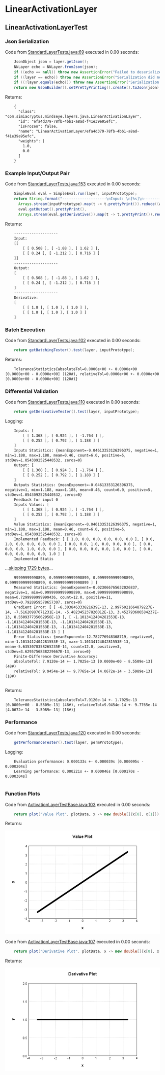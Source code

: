 # LinearActivationLayer
## LinearActivationLayerTest
### Json Serialization
Code from [StandardLayerTests.java:69](../../../../../../../src/main/java/com/simiacryptus/mindseye/test/StandardLayerTests.java#L69) executed in 0.00 seconds: 
```java
    JsonObject json = layer.getJson();
    NNLayer echo = NNLayer.fromJson(json);
    if ((echo == null)) throw new AssertionError("Failed to deserialize");
    if ((layer == echo)) throw new AssertionError("Serialization did not copy");
    if ((!layer.equals(echo))) throw new AssertionError("Serialization not equal");
    return new GsonBuilder().setPrettyPrinting().create().toJson(json);
```

Returns: 

```
    {
      "class": "com.simiacryptus.mindseye.layers.java.LinearActivationLayer",
      "id": "efa4d379-78fb-4bb1-a8ad-f41e39e95efc",
      "isFrozen": false,
      "name": "LinearActivationLayer/efa4d379-78fb-4bb1-a8ad-f41e39e95efc",
      "weights": [
        1.0,
        0.0
      ]
    }
```



### Example Input/Output Pair
Code from [StandardLayerTests.java:153](../../../../../../../src/main/java/com/simiacryptus/mindseye/test/StandardLayerTests.java#L153) executed in 0.00 seconds: 
```java
    SimpleEval eval = SimpleEval.run(layer, inputPrototype);
    return String.format("--------------------\nInput: \n[%s]\n--------------------\nOutput: \n%s\n--------------------\nDerivative: \n%s",
      Arrays.stream(inputPrototype).map(t -> t.prettyPrint()).reduce((a, b) -> a + ",\n" + b).get(),
      eval.getOutput().prettyPrint(),
      Arrays.stream(eval.getDerivative()).map(t -> t.prettyPrint()).reduce((a, b) -> a + ",\n" + b).get());
```

Returns: 

```
    --------------------
    Input: 
    [[
    	[ [ 0.508 ], [ -1.88 ], [ 1.62 ] ],
    	[ [ 0.24 ], [ -1.212 ], [ 0.716 ] ]
    ]]
    --------------------
    Output: 
    [
    	[ [ 0.508 ], [ -1.88 ], [ 1.62 ] ],
    	[ [ 0.24 ], [ -1.212 ], [ 0.716 ] ]
    ]
    --------------------
    Derivative: 
    [
    	[ [ 1.0 ], [ 1.0 ], [ 1.0 ] ],
    	[ [ 1.0 ], [ 1.0 ], [ 1.0 ] ]
    ]
```



### Batch Execution
Code from [StandardLayerTests.java:102](../../../../../../../src/main/java/com/simiacryptus/mindseye/test/StandardLayerTests.java#L102) executed in 0.00 seconds: 
```java
    return getBatchingTester().test(layer, inputPrototype);
```

Returns: 

```
    ToleranceStatistics{absoluteTol=0.0000e+00 +- 0.0000e+00 [0.0000e+00 - 0.0000e+00] (120#), relativeTol=0.0000e+00 +- 0.0000e+00 [0.0000e+00 - 0.0000e+00] (120#)}
```



### Differential Validation
Code from [StandardLayerTests.java:110](../../../../../../../src/main/java/com/simiacryptus/mindseye/test/StandardLayerTests.java#L110) executed in 0.00 seconds: 
```java
    return getDerivativeTester().test(layer, inputPrototype);
```
Logging: 
```
    Inputs: [
    	[ [ 1.368 ], [ 0.924 ], [ -1.764 ] ],
    	[ [ 0.252 ], [ 0.792 ], [ 1.188 ] ]
    ]
    Inputs Statistics: {meanExponent=-0.04613353126396375, negative=1, min=1.188, max=1.188, mean=0.46, count=6.0, positive=5, stdDev=1.0543092525440532, zeros=0}
    Output: [
    	[ [ 1.368 ], [ 0.924 ], [ -1.764 ] ],
    	[ [ 0.252 ], [ 0.792 ], [ 1.188 ] ]
    ]
    Outputs Statistics: {meanExponent=-0.04613353126396375, negative=1, min=1.188, max=1.188, mean=0.46, count=6.0, positive=5, stdDev=1.0543092525440532, zeros=0}
    Feedback for input 0
    Inputs Values: [
    	[ [ 1.368 ], [ 0.924 ], [ -1.764 ] ],
    	[ [ 0.252 ], [ 0.792 ], [ 1.188 ] ]
    ]
    Value Statistics: {meanExponent=-0.04613353126396375, negative=1, min=1.188, max=1.188, mean=0.46, count=6.0, positive=5, stdDev=1.0543092525440532, zeros=0}
    Implemented Feedback: [ [ 1.0, 0.0, 0.0, 0.0, 0.0, 0.0 ], [ 0.0, 1.0, 0.0, 0.0, 0.0, 0.0 ], [ 0.0, 0.0, 1.0, 0.0, 0.0, 0.0 ], [ 0.0, 0.0, 0.0, 1.0, 0.0, 0.0 ], [ 0.0, 0.0, 0.0, 0.0, 1.0, 0.0 ], [ 0.0, 0.0, 0.0, 0.0, 0.0, 1.0 ] ]
    Implemented Statis
```
...[skipping 1729 bytes](etc/77.txt)...
```
    99999999998899, 0.9999999999998899, 0.9999999999998899, 0.9999999999998899, 0.9999999999998899 ] ]
    Measured Statistics: {meanExponent=-0.023066765632026837, negative=1, min=0.9999999999998899, max=0.9999999999998899, mean=0.7299999999999436, count=12.0, positive=11, stdDev=0.7928959578657307, zeros=0}
    Gradient Error: [ [ -6.303846333821639E-13, 2.9976021664879227E-14, -7.51620987671231E-14, -5.402345237826012E-13, 3.452793606584237E-13, 8.550937735662956E-13 ], [ -1.1013412404281553E-13, -1.1013412404281553E-13, -1.1013412404281553E-13, -1.1013412404281553E-13, -1.1013412404281553E-13, -1.1013412404281553E-13 ] ]
    Error Statistics: {meanExponent=-12.782776948368719, negative=9, min=-1.1013412404281553E-13, max=-1.1013412404281553E-13, mean=-5.6353070358265235E-14, count=12.0, positive=3, stdDev=3.6295756838229667E-13, zeros=0}
    Finite-Difference Derivative Accuracy:
    absoluteTol: 7.9120e-14 +- 1.7025e-13 [0.0000e+00 - 8.5509e-13] (48#)
    relativeTol: 9.9454e-14 +- 9.7765e-14 [4.0672e-14 - 3.5989e-13] (18#)
    
```

Returns: 

```
    ToleranceStatistics{absoluteTol=7.9120e-14 +- 1.7025e-13 [0.0000e+00 - 8.5509e-13] (48#), relativeTol=9.9454e-14 +- 9.7765e-14 [4.0672e-14 - 3.5989e-13] (18#)}
```



### Performance
Code from [StandardLayerTests.java:120](../../../../../../../src/main/java/com/simiacryptus/mindseye/test/StandardLayerTests.java#L120) executed in 0.00 seconds: 
```java
    getPerformanceTester().test(layer, permPrototype);
```
Logging: 
```
    Evaluation performance: 0.000133s +- 0.000039s [0.000095s - 0.000204s]
    Learning performance: 0.000221s +- 0.000046s [0.000170s - 0.000304s]
    
```

### Function Plots
Code from [ActivationLayerTestBase.java:103](../../../../../../../src/test/java/com/simiacryptus/mindseye/layers/java/ActivationLayerTestBase.java#L103) executed in 0.00 seconds: 
```java
    return plot("Value Plot", plotData, x -> new double[]{x[0], x[1]});
```

Returns: 

![Result](etc/test.21.png)



Code from [ActivationLayerTestBase.java:107](../../../../../../../src/test/java/com/simiacryptus/mindseye/layers/java/ActivationLayerTestBase.java#L107) executed in 0.00 seconds: 
```java
    return plot("Derivative Plot", plotData, x -> new double[]{x[0], x[2]});
```

Returns: 

![Result](etc/test.22.png)



